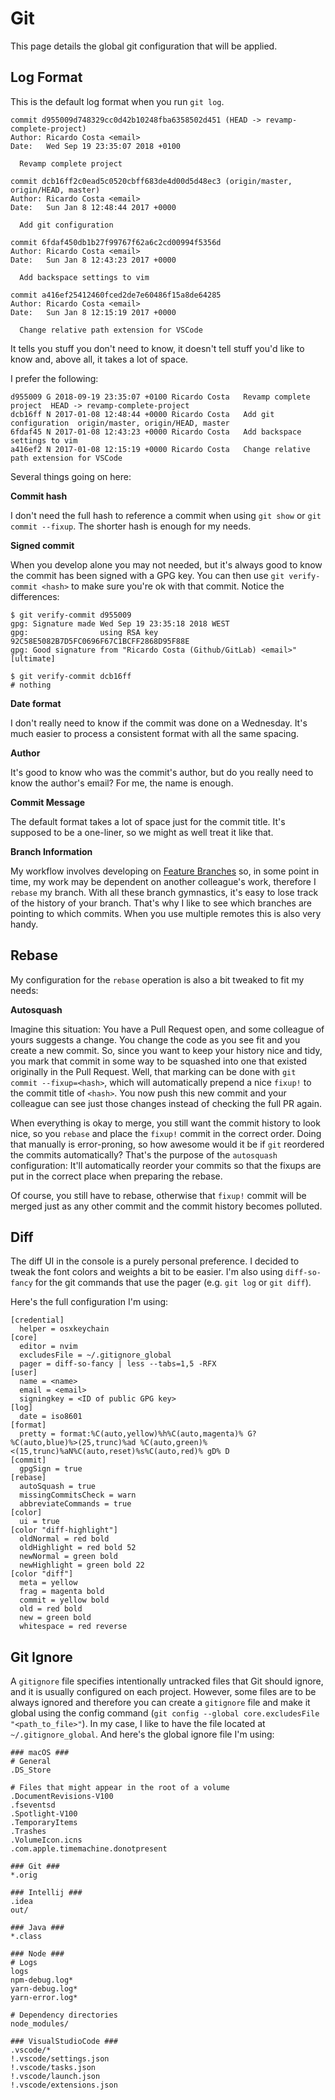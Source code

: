 # Git

This page details the global git configuration that will be applied.

## Log Format

This is the default log format when you run `git log`.

```
commit d955009d748329cc0d42b10248fba6358502d451 (HEAD -> revamp-complete-project)
Author: Ricardo Costa <email>
Date:   Wed Sep 19 23:35:07 2018 +0100

  Revamp complete project

commit dcb16ff2c0ead5c0520cbff683de4d00d5d48ec3 (origin/master, origin/HEAD, master)
Author: Ricardo Costa <email>
Date:   Sun Jan 8 12:48:44 2017 +0000

  Add git configuration

commit 6fdaf450db1b27f99767f62a6c2cd00994f5356d
Author: Ricardo Costa <email>
Date:   Sun Jan 8 12:43:23 2017 +0000

  Add backspace settings to vim

commit a416ef25412460fced2de7e60486f15a8de64285
Author: Ricardo Costa <email>
Date:   Sun Jan 8 12:15:19 2017 +0000

  Change relative path extension for VSCode
```

It tells you stuff you don't need to know, it doesn't tell stuff you'd like to know and, above all, it takes a lot of space.

I prefer the following:

```
d955009 G 2018-09-19 23:35:07 +0100 Ricardo Costa   Revamp complete project  HEAD -> revamp-complete-project
dcb16ff N 2017-01-08 12:48:44 +0000 Ricardo Costa   Add git configuration  origin/master, origin/HEAD, master
6fdaf45 N 2017-01-08 12:43:23 +0000 Ricardo Costa   Add backspace settings to vim
a416ef2 N 2017-01-08 12:15:19 +0000 Ricardo Costa   Change relative path extension for VSCode
```

Several things going on here:

**Commit hash**

I don't need the full hash to reference a commit when using `git show` or `git commit --fixup`. The shorter hash is enough for my needs.

**Signed commit**

When you develop alone you may not needed, but it's always good to know the commit has been signed with a GPG key. You can then use `git verify-commit <hash>` to make sure you're ok with that commit. Notice the differences:

```
$ git verify-commit d955009
gpg: Signature made Wed Sep 19 23:35:18 2018 WEST
gpg:                using RSA key 92C58E5082B7D5FC0696F67C1BCFF2868D95F88E
gpg: Good signature from "Ricardo Costa (Github/GitLab) <email>" [ultimate]

$ git verify-commit dcb16ff
# nothing
```

**Date format**

I don't really need to know if the commit was done on a Wednesday. It's much easier to process a consistent format with all the same spacing.

**Author**

It's good to know who was the commit's author, but do you really need to know the author's email? For me, the name is enough.

**Commit Message**

The default format takes a lot of space just for the commit title. It's supposed to be a one-liner, so we might as well treat it like that.

**Branch Information**

My workflow involves developing on [Feature Branches](https://bocoup.com/blog/git-workflow-walkthrough-feature-branches) so, in some point in time, my work may be dependent on another colleague's work, therefore I `rebase` my branch. With all these branch gymnastics, it's easy to lose track of the history of your branch. That's why I like to see which branches are pointing to which commits. When you use multiple remotes this is also very handy.

## Rebase

My configuration for the `rebase` operation is also a bit tweaked to fit my needs:

**Autosquash**

Imagine this situation: You have a Pull Request open, and some colleague of yours suggests a change. You change the code as you see fit and you create a new commit. So, since you want to keep your history nice and tidy, you mark that commit in some way to be squashed into one that existed originally in the Pull Request. Well, that marking can be done with `git commit --fixup=<hash>`, which will automatically prepend a nice `fixup!` to the commit title of `<hash>`. You now push this new commit and your colleague can see just those changes instead of checking the full PR again.

When everything is okay to merge, you still want the commit history to look nice, so you `rebase` and place the `fixup!` commit in the correct order. Doing that manually is error-proning, so how awesome would it be if `git` reordered the commits automatically? That's the purpose of the `autosquash` configuration: It'll automatically reorder your commits so that the fixups are put in the correct place when preparing the rebase.

Of course, you still have to rebase, otherwise that `fixup!` commit will be merged just as any other commit and the commit history becomes polluted.

## Diff

The diff UI in the console is a purely personal preference. I decided to tweak the font colors and weights a bit to be easier. I'm also using `diff-so-fancy` for the git commands that use the pager (e.g. `git log` or `git diff`).

Here's the full configuration I'm using:
```
[credential]
  helper = osxkeychain
[core]
  editor = nvim
  excludesFile = ~/.gitignore_global
  pager = diff-so-fancy | less --tabs=1,5 -RFX
[user]
  name = <name>
  email = <email>
  signingkey = <ID of public GPG key>
[log]
  date = iso8601
[format]
  pretty = format:%C(auto,yellow)%h%C(auto,magenta)% G? %C(auto,blue)%>(25,trunc)%ad %C(auto,green)%<(15,trunc)%aN%C(auto,reset)%s%C(auto,red)% gD% D
[commit]
  gpgSign = true
[rebase]
  autoSquash = true
  missingCommitsCheck = warn
  abbreviateCommands = true
[color]
  ui = true
[color "diff-highlight"]
  oldNormal = red bold
  oldHighlight = red bold 52
  newNormal = green bold
  newHighlight = green bold 22
[color "diff"]
  meta = yellow
  frag = magenta bold
  commit = yellow bold
  old = red bold
  new = green bold
  whitespace = red reverse
```

## Git Ignore

A `gitignore` file specifies intentionally untracked files that Git should ignore, and it is usually configured on each project. However, some files are to be always ignored and therefore you can create a `gitignore` file and make it global using the config command (`git config --global core.excludesFile "<path_to_file>"`). In my case, I like to have the file located at `~/.gitignore_global`. And here's the global ignore file I'm using:

```
### macOS ###
# General
.DS_Store

# Files that might appear in the root of a volume
.DocumentRevisions-V100
.fseventsd
.Spotlight-V100
.TemporaryItems
.Trashes
.VolumeIcon.icns
.com.apple.timemachine.donotpresent

### Git ###
*.orig

### Intellij ###
.idea
out/

### Java ###
*.class

### Node ###
# Logs
logs
npm-debug.log*
yarn-debug.log*
yarn-error.log*

# Dependency directories
node_modules/

### VisualStudioCode ###
.vscode/*
!.vscode/settings.json
!.vscode/tasks.json
!.vscode/launch.json
!.vscode/extensions.json
```